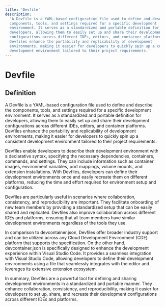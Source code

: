 ```yaml
---
title: 'Devfile'
description:
  'A Devfile is a YAML-based configuration file used to define and describe the
  components, tools, and settings required for a specific development
  environment. It serves as a standardized and portable definition for
  developers, allowing them to easily set up and share their development
  configurations across different IDEs, editors, and container platforms.
  Devfiles enhance the portability and replicability of development
  environments, making it easier for developers to quickly spin up a consistent
  development environment tailored to their project requirements.'
---
```


# Devfile

## Definition

A Devfile is a YAML-based configuration file used to define and describe the
components, tools, and settings required for a specific development environment.
It serves as a standardized and portable definition for developers, allowing
them to easily set up and share their development configurations across
different IDEs, editors, and container platforms. Devfiles enhance the
portability and replicability of development environments, making it easier for
developers to quickly spin up a consistent development environment tailored to
their project requirements.

Devfiles enable developers to describe their development environment with a
declarative syntax, specifying the necessary dependencies, containers, commands,
and settings. They can include information such as container images, environment
variables, port mappings, volume mounts, and extension installations. With
Devfiles, developers can define their development environments once and easily
recreate them on different platforms, reducing the time and effort required for
environment setup and configuration.

Devfiles are particularly useful in scenarios where collaboration, consistency,
and reproducibility are important. They facilitate onboarding of new team
members by providing a standardized setup that can be easily shared and
replicated. Devfiles also improve collaboration across different IDEs and
platforms, ensuring that all team members have similar development environments
regardless of the tools they use.

In comparison to devcontainer.json, Devfiles offer broader industry support and
can be utilized across any Cloud Development Environment (CDE) platform that
supports the specification. On the other hand, devcontainer.json is specifically
designed to enhance the development experience within Visual Studio Code. It
provides a seamless integration with Visual Studio Code, allowing developers to
define their development environments using a file that seamlessly integrates
with the editor and leverages its extensive extension ecosystem.

In summary, Devfiles are a powerful tool for defining and sharing development
environments in a standardized and portable manner. They enhance collaboration,
consistency, and reproducibility, making it easier for developers to set up,
share, and recreate their development configurations across different IDEs and
platforms.
